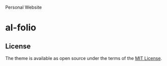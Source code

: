 Personal Website
# al-folio
<!-- ALL-CONTRIBUTORS-BADGE:START - Do not remove or modify this section -->
[maintainers]: https://img.shields.io/badge/maintainers-4-success.svg 'Number of maintainers'
<!-- ALL-CONTRIBUTORS-BADGE:END -->


## License

The theme is available as open source under the terms of the [MIT License](https://github.com/alshedivat/al-folio/blob/master/LICENSE).
